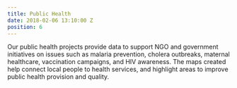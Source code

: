 ```yaml
---
title: Public Health
date: 2018-02-06 13:10:00 Z
position: 6
---
```


Our public health projects provide data to support NGO and government initiatives on issues such as malaria prevention, cholera outbreaks, maternal healthcare, vaccination campaigns, and HIV awareness. The maps created help connect local people to health services, and highlight areas to improve public health provision and quality.